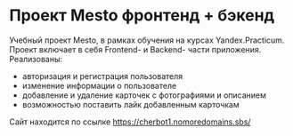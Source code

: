 # Проект Mesto фронтенд + бэкенд

Учебный проект Mesto, в рамках обучения на курсах Yandex.Practicum.
Проект включает в себя Frontend- и Backend- части приложения.
Реализованы:
* авторизация и регистрация пользователя
* изменение информации о пользователе
* добавление и удаление карточек с фотографиями и описанием
* возможностью поставить лайк добавленным карточкам

Сайт находится по ссылке https://cherbot1.nomoredomains.sbs/
